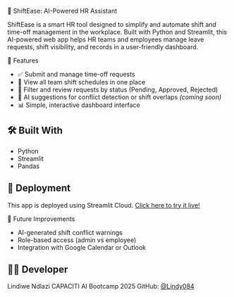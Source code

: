  🚀 ShiftEase: AI-Powered HR Assistant

ShiftEase is a smart HR tool designed to simplify and automate shift and time-off management in the workplace. Built with Python and Streamlit, this AI-powered web app helps HR teams and employees manage leave requests, shift visibility, and records in a user-friendly dashboard.

 🎯 Features

* ✅ Submit and manage time-off requests
* 📅 View all team shift schedules in one place
* 🔎 Filter and review requests by status (Pending, Approved, Rejected)
* 🧠 AI suggestions for conflict detection or shift overlaps *(coming soon)*
* 📊 Simple, interactive dashboard interface

## 🛠 Built With

* Python
* Streamlit
* Pandas

## 🚀 Deployment

This app is deployed using Streamlit Cloud. [Click here to try it live!](https://shifteaseapp-wbrvgwmdarwtrcauaobcms.streamlit.app/)

 🧠 Future Improvements

* AI-generated shift conflict warnings
* Role-based access (admin vs employee)
* Integration with Google Calendar or Outlook

## 👩‍💻 Developer

Lindiwe Ndlazi  CAPACITI AI Bootcamp 2025
GitHub: [@Lindy084](https://github.com/Lindy084)



